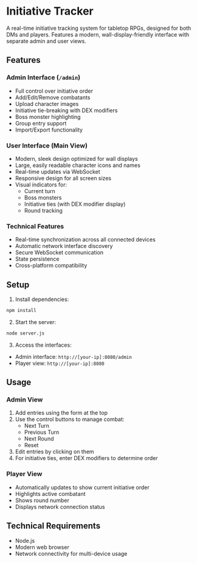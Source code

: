 # Initiative Tracker

A real-time initiative tracking system for tabletop RPGs, designed for both DMs and players. Features a modern, wall-display-friendly interface with separate admin and user views.

## Features

### Admin Interface (`/admin`)
- Full control over initiative order
- Add/Edit/Remove combatants
- Upload character images
- Initiative tie-breaking with DEX modifiers
- Boss monster highlighting
- Group entry support
- Import/Export functionality

### User Interface (Main View)
- Modern, sleek design optimized for wall displays
- Large, easily readable character icons and names
- Real-time updates via WebSocket
- Responsive design for all screen sizes
- Visual indicators for:
  - Current turn
  - Boss monsters
  - Initiative ties (with DEX modifier display)
  - Round tracking

### Technical Features
- Real-time synchronization across all connected devices
- Automatic network interface discovery
- Secure WebSocket communication
- State persistence
- Cross-platform compatibility

## Setup

1. Install dependencies:
```bash
npm install
```

2. Start the server:
```bash
node server.js
```

3. Access the interfaces:
- Admin interface: `http://[your-ip]:8080/admin`
- Player view: `http://[your-ip]:8080`

## Usage

### Admin View
1. Add entries using the form at the top
2. Use the control buttons to manage combat:
   - Next Turn
   - Previous Turn
   - Next Round
   - Reset
3. Edit entries by clicking on them
4. For initiative ties, enter DEX modifiers to determine order

### Player View
- Automatically updates to show current initiative order
- Highlights active combatant
- Shows round number
- Displays network connection status

## Technical Requirements
- Node.js
- Modern web browser
- Network connectivity for multi-device usage
